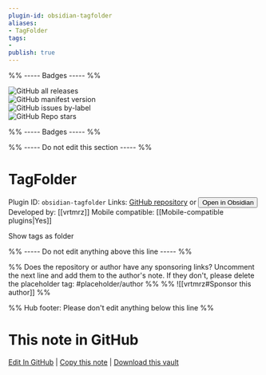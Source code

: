 ```yaml
---
plugin-id: obsidian-tagfolder
aliases:
- TagFolder
tags: 
- 
publish: true
---
```


%% ----- Badges ----- %%

![GitHub all releases](https://img.shields.io/github/downloads/vrtmrz/obsidian-tagfolder/total?color=573E7A&logo=github&style=for-the-badge)   
![GitHub manifest version](https://img.shields.io/github/manifest-json/v/vrtmrz/obsidian-tagfolder?color=573E7A&logo=github&style=for-the-badge)   
![GitHub issues by-label](https://img.shields.io/github/issues/vrtmrz/obsidian-tagfolder/help%20wanted?color=573E7A&logo=github&style=for-the-badge)   
![GitHub Repo stars](https://img.shields.io/github/stars/vrtmrz/obsidian-tagfolder?color=573E7A&logo=github&style=for-the-badge)

%% ----- Badges ----- %%

%% ----- Do not edit this section ----- %%

# TagFolder

Plugin ID: `obsidian-tagfolder`
Links: [GitHub repository](https://github.com/vrtmrz/obsidian-tagfolder) or [<button id=HH>Open in Obsidian</button>](obsidian://show-plugin?id=obsidian-tagfolder)
Developed by: [[vrtmrz]]
Mobile compatible: [[Mobile-compatible plugins|Yes]]

Show tags as folder

%% ----- Do not edit anything above this line ----- %% 

%% Does the repository or author have any sponsoring links? Uncomment the next line and add them to the author's note. If they don't, please delete the placeholder tag: #placeholder/author %%
%% ![[vrtmrz#Sponsor this author]] %%

%% Hub footer: Please don't edit anything below this line %%

# This note in GitHub

<span class="git-footer">[Edit In GitHub](https://github.dev/obsidian-community/obsidian-hub/blob/main/02%20-%20Community%20Expansions/02.05%20All%20Community%20Expansions/Plugins/obsidian-tagfolder.md "git-hub-edit-note") | [Copy this note](https://raw.githubusercontent.com/obsidian-community/obsidian-hub/main/02%20-%20Community%20Expansions/02.05%20All%20Community%20Expansions/Plugins/obsidian-tagfolder.md "git-hub-copy-note") | [Download this vault](https://github.com/obsidian-community/obsidian-hub/archive/refs/heads/main.zip "git-hub-download-vault") </span>
